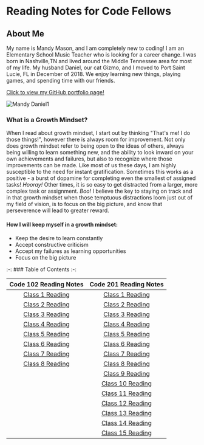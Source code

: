# Reading Notes for Code Fellows

## About Me
My name is Mandy Mason, and I am completely new to coding! I am an Elementary School Music Teacher who is looking for a career change. I was born in Nashville,TN and lived around the Middle Tennessee area for most of my life.  My husband Daniel, our cat Gizmo, and I moved to Port Saint Lucie, FL in December of 2018. We enjoy learning new things, playing games, and spending time with our friends. 

[Click to view my GitHub portfolio page!](https://github.com/mnmason86?tab=projects&type=beta)

![Mandy Daniel1](https://user-images.githubusercontent.com/102629678/161444418-44729468-2697-4e28-b8ca-f16a81cecfd2.jpg)



### What is a Growth Mindset?

When I read about growth mindset, I start out by thinking "That's me! I do those things!", however there is always room for improvement. Not only does growth mindset refer to being open to the ideas of others, always being willing to learn something new, and the ability to look inward on your own achievements and failures, but also to recognize where those improvements can be made. Like most of us these days, I am highly susceptible to the need for instant gratification. Sometimes this works as a positive - a burst of dopamine for completing even the smallest of assigned tasks! *Hooray!* Other times, it is so easy to get distracted from a larger, more complex task or assignment. *Boo!* I believe the key to staying on track and in that growth mindset when those temptuous distractions loom just out of my field of vision, is to focus on the big picture, and know that perseverence will lead to greater reward.

#### How I will keep myself in a growth mindset:

- Keep the desire to learn constantly
- Accept constructive criticism 
- Accept my failures as learning opportunities
- Focus on the big picture

:-: ### Table of Contents :-:

| Code 102 Reading Notes | Code 201 Reading Notes |
| :---: | :---: |
|[Class 1 Reading](102class1reading.md) | [Class 1 Reading](201class1reading.md) |
| [Class 2 Reading](102class2reading.md) | [Class 2 Reading](201class2reading.md) |
| [Class 3 Reading](102class3reading.md) | [Class 3 Reading](201class3reading.md) |
| [Class 4 Reading](102class4reading.md) | [Class 4 Reading](201class4reading.md) |
| [Class 5 Reading](102class5reading.md) | [Class 5 Reading](201class5reading.md) |
| [Class 6 Reading](102class6reading.md) | [Class 6 Reading](201class6reading.md) |
| [Class 7 Reading](102class7reading.md) | [Class 7 Reading](201class7reading.md) |
| [Class 8 Reading](102class8reading.md) | [Class 8 Reading](201class8reading.md) |
|                                        | [Class 9 Reading](201class9reading.md) |
|                                        | [Class 10 Reading](201class10reading.md) |
|                                        | [Class 11 Reading](201class11reading.md) |
|                                        | [Class 12 Reading](201class12reading.md) |
|                                        | [Class 13 Reading](201class13reading.md) |
|                                        | [Class 14 Reading](201class14reading.md) |
|                                        | [Class 15 Reading](201class15reading.md) |




